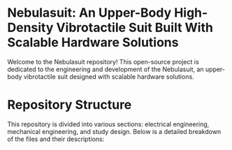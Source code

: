# **Nebulasuit: An Upper-Body High-Density Vibrotactile Suit Built With Scalable Hardware Solutions** #
Welcome to the Nebulasuit repository! This open-source project is dedicated to the engineering and development of the Nebulasuit, an upper-body vibrotactile suit designed with scalable hardware solutions.

# **Repository Structure** #
This repository is divided into various sections: electrical engineering, mechanical engineering, and study design. Below is a detailed breakdown of the files and their descriptions:

